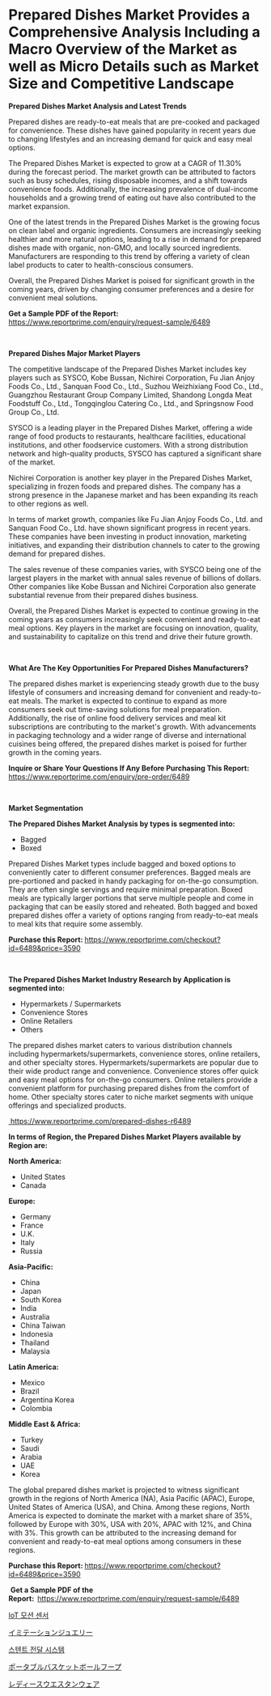 <p><h1>Prepared Dishes Market Provides a Comprehensive Analysis Including a Macro Overview of the Market as well as Micro Details such as Market Size and Competitive Landscape</h1></p><p><strong>Prepared Dishes Market Analysis and Latest Trends</strong></p>
<p><p>Prepared dishes are ready-to-eat meals that are pre-cooked and packaged for convenience. These dishes have gained popularity in recent years due to changing lifestyles and an increasing demand for quick and easy meal options.</p><p>The Prepared Dishes Market is expected to grow at a CAGR of 11.30% during the forecast period. The market growth can be attributed to factors such as busy schedules, rising disposable incomes, and a shift towards convenience foods. Additionally, the increasing prevalence of dual-income households and a growing trend of eating out have also contributed to the market expansion.</p><p>One of the latest trends in the Prepared Dishes Market is the growing focus on clean label and organic ingredients. Consumers are increasingly seeking healthier and more natural options, leading to a rise in demand for prepared dishes made with organic, non-GMO, and locally sourced ingredients. Manufacturers are responding to this trend by offering a variety of clean label products to cater to health-conscious consumers.</p><p>Overall, the Prepared Dishes Market is poised for significant growth in the coming years, driven by changing consumer preferences and a desire for convenient meal solutions.</p></p>
<p><strong>Get a Sample PDF of the Report:&nbsp;</strong> <a href="https://www.reportprime.com/enquiry/request-sample/6489">https://www.reportprime.com/enquiry/request-sample/6489</a></p>
<p>&nbsp;</p>
<p><strong>Prepared Dishes Major Market Players</strong></p>
<p><p>The competitive landscape of the Prepared Dishes Market includes key players such as SYSCO, Kobe Bussan, Nichirei Corporation, Fu Jian Anjoy Foods Co., Ltd., Sanquan Food Co., Ltd., Suzhou Weizhixiang Food Co., Ltd., Guangzhou Restaurant Group Company Limited, Shandong Longda Meat Foodstuff Co., Ltd., Tongqinglou Catering Co., Ltd., and Springsnow Food Group Co., Ltd.</p><p>SYSCO is a leading player in the Prepared Dishes Market, offering a wide range of food products to restaurants, healthcare facilities, educational institutions, and other foodservice customers. With a strong distribution network and high-quality products, SYSCO has captured a significant share of the market.</p><p>Nichirei Corporation is another key player in the Prepared Dishes Market, specializing in frozen foods and prepared dishes. The company has a strong presence in the Japanese market and has been expanding its reach to other regions as well.</p><p>In terms of market growth, companies like Fu Jian Anjoy Foods Co., Ltd. and Sanquan Food Co., Ltd. have shown significant progress in recent years. These companies have been investing in product innovation, marketing initiatives, and expanding their distribution channels to cater to the growing demand for prepared dishes.</p><p>The sales revenue of these companies varies, with SYSCO being one of the largest players in the market with annual sales revenue of billions of dollars. Other companies like Kobe Bussan and Nichirei Corporation also generate substantial revenue from their prepared dishes business.</p><p>Overall, the Prepared Dishes Market is expected to continue growing in the coming years as consumers increasingly seek convenient and ready-to-eat meal options. Key players in the market are focusing on innovation, quality, and sustainability to capitalize on this trend and drive their future growth.</p></p>
<p>&nbsp;</p>
<p><strong>What Are The Key Opportunities For Prepared Dishes Manufacturers?</strong></p>
<p><p>The prepared dishes market is experiencing steady growth due to the busy lifestyle of consumers and increasing demand for convenient and ready-to-eat meals. The market is expected to continue to expand as more consumers seek out time-saving solutions for meal preparation. Additionally, the rise of online food delivery services and meal kit subscriptions are contributing to the market's growth. With advancements in packaging technology and a wider range of diverse and international cuisines being offered, the prepared dishes market is poised for further growth in the coming years.</p></p>
<p><strong>Inquire or Share Your Questions If Any Before Purchasing This Report:</strong> <a href="https://www.reportprime.com/enquiry/pre-order/6489">https://www.reportprime.com/enquiry/pre-order/6489</a></p>
<p>&nbsp;</p>
<p><strong>Market Segmentation</strong></p>
<p><strong>The Prepared Dishes Market Analysis by types is segmented into:</strong></p>
<p><ul><li>Bagged</li><li>Boxed</li></ul></p>
<p><p>Prepared Dishes Market types include bagged and boxed options to conveniently cater to different consumer preferences. Bagged meals are pre-portioned and packed in handy packaging for on-the-go consumption. They are often single servings and require minimal preparation. Boxed meals are typically larger portions that serve multiple people and come in packaging that can be easily stored and reheated. Both bagged and boxed prepared dishes offer a variety of options ranging from ready-to-eat meals to meal kits that require some assembly.</p></p>
<p><strong>Purchase this Report:&nbsp;</strong><a href="https://www.reportprime.com/checkout?id=6489&price=3590">https://www.reportprime.com/checkout?id=6489&price=3590</a></p>
<p>&nbsp;</p>
<p><strong>The Prepared Dishes Market Industry Research by Application is segmented into:</strong></p>
<p><ul><li>Hypermarkets / Supermarkets</li><li>Convenience Stores</li><li>Online Retailers</li><li>Others</li></ul></p>
<p><p>The prepared dishes market caters to various distribution channels including hypermarkets/supermarkets, convenience stores, online retailers, and other specialty stores. Hypermarkets/supermarkets are popular due to their wide product range and convenience. Convenience stores offer quick and easy meal options for on-the-go consumers. Online retailers provide a convenient platform for purchasing prepared dishes from the comfort of home. Other specialty stores cater to niche market segments with unique offerings and specialized products.</p></p>
<p><a href="https://www.reportprime.com/prepared-dishes-r6489">&nbsp;https://www.reportprime.com/prepared-dishes-r6489</a></p>
<p><strong>In terms of Region, the Prepared Dishes Market Players available by Region are:</strong></p>
<p>
    <p> <strong> North America: </strong>
        <ul>
            <li>United States</li>
            <li>Canada</li>
        </ul>
        </p> 
    <p> <strong> Europe: </strong>
        <ul>
            <li>Germany</li>
            <li>France</li>
            <li>U.K.</li>
            <li>Italy</li>
            <li>Russia</li>
        </ul>
        </p> 
    <p> <strong> Asia-Pacific: </strong>
        <ul>
            <li>China</li>
            <li>Japan</li>
            <li>South Korea</li>
            <li>India</li>
            <li>Australia</li>
            <li>China Taiwan</li>
            <li>Indonesia</li>
            <li>Thailand</li>
            <li>Malaysia</li>
        </ul>
        </p> 
    <p> <strong> Latin America: </strong>
        <ul>
            <li>Mexico</li>
            <li>Brazil</li>
            <li>Argentina Korea</li>
            <li>Colombia</li>
        </ul>
        </p> 
    <p> <strong> Middle East & Africa: </strong>
        <ul>
            <li>Turkey</li>
            <li>Saudi</li>
            <li>Arabia</li>
            <li>UAE</li>
            <li>Korea</li>
        </ul>
    </p>
    </p>
<p><p>The global prepared dishes market is projected to witness significant growth in the regions of North America (NA), Asia Pacific (APAC), Europe, United States of America (USA), and China. Among these regions, North America is expected to dominate the market with a market share of 35%, followed by Europe with 30%, USA with 20%, APAC with 12%, and China with 3%. This growth can be attributed to the increasing demand for convenient and ready-to-eat meal options among consumers in these regions.</p></p>
<p><strong>Purchase this Report: </strong><a href="https://www.reportprime.com/checkout?id=6489&price=3590">https://www.reportprime.com/checkout?id=6489&price=3590</a></p>
<p>&nbsp;<strong>Get a Sample PDF of the Report:&nbsp;&nbsp;</strong><a href="https://www.reportprime.com/enquiry/request-sample/6489">https://www.reportprime.com/enquiry/request-sample/6489</a></p>
<p><strong></strong></p>
<p><p><a href="https://medium.com/@witoldadamczyk1904/iot-%EB%8F%99%EC%9E%91-%EC%84%BC%EC%84%9C-%EC%8B%9C%EC%9E%A5-%EC%A7%80%ED%91%9C-%ED%95%B4%EB%8F%85-%EC%8B%9C%EC%9E%A5-%EC%A0%90%EC%9C%A0%EC%9C%A8-%ED%8A%B8%EB%A0%8C%EB%93%9C-%EB%B0%8F-%EC%84%B1%EC%9E%A5-%ED%8C%A8%ED%84%B4-c5922a84c8e5">IoT 모션 센서</a></p><p><a href="https://medium.com/@wadeavis5656202/%E6%A8%A1%E9%80%A0%E5%AE%9D%E9%A3%BE%E5%B8%82%E5%A0%B4-2023%E5%B9%B4%E3%81%BE%E3%81%A7%E3%81%AE%E5%8B%95%E5%90%91-%E4%BA%88%E6%B8%AC-%E7%AB%B6%E4%BA%89%E5%88%86%E6%9E%90-5856ad37680d">イミテーションジュエリー</a></p><p><a href="https://medium.com/@karenburke2009/%EC%8A%A4%ED%85%90%ED%8A%B8-%EC%A0%84%EB%8B%AC-%EC%8B%9C%EC%8A%A4%ED%85%9C-%EC%8B%9C%EC%9E%A5-%EB%8F%99%ED%96%A5-%EC%8B%9C%EC%9E%A5-%EB%8F%99%ED%96%A5-%EC%84%B1%EC%9E%A5-2024%EB%85%84%EB%B6%80%ED%84%B0-2031%EB%85%84%EA%B9%8C%EC%A7%80-%EC%98%88%EC%B8%A1-53fe15728ec6">스텐트 전달 시스템</a></p><p><a href="https://github.com/KaydenJohns1964/Market-Research-Report-List-1/blob/main/643264219261.md">ポータブルバスケットボールフープ</a></p><p><a href="https://medium.com/@rockcod61/%E5%A5%B3%E6%80%A7%E3%81%AE%E6%B4%8B%E6%9C%8D%E3%81%AE%E8%A5%BF%E9%83%A8%E5%B8%82%E5%A0%B4%E8%A6%8F%E6%A8%A1%E3%81%AF-%E3%82%B0%E3%83%AD%E3%83%BC%E3%83%90%E3%83%AB%E7%94%A3%E6%A5%AD%E3%81%AB%E3%81%8A%E3%81%91%E3%82%8B%E6%9C%80%E9%81%A9%E3%81%AA%E3%83%9E%E3%83%BC%E3%82%B1%E3%83%86%E3%82%A3%E3%83%B3%E3%82%B0%E3%83%81%E3%83%A3%E3%83%8D%E3%83%AB%E3%82%92%E6%98%8E%E3%82%89%E3%81%8B%E3%81%AB%E3%81%99%E3%82%8B-f01330de2eff">レディースウエスタンウェア</a></p></p>